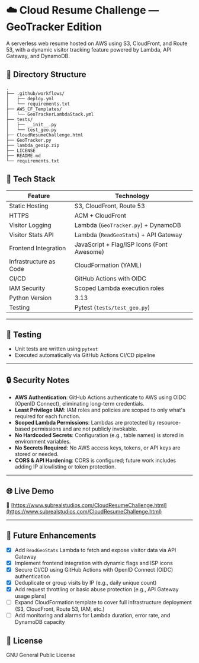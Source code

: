 # ☁️ Cloud Resume Challenge — GeoTracker Edition

A serverless web resume hosted on AWS using S3, CloudFront, and Route 53, with a dynamic visitor tracking feature powered by Lambda, API Gateway, and DynamoDB.

## 📁 Directory Structure

```
.
├── .github/workflows/
│   ├── deploy.yml
│   └── requirements.txt
├── AWS_CF_Templates/
│   └── GeoTrackerLambdaStack.yml
├── tests/
│   ├── __init__.py
│   └── test_geo.py
├── CloudResumeChallenge.html
├── GeoTracker.py
├── lambda_geoip.zip
├── LICENSE
├── README.md
└── requirements.txt
```

## 🚀 Tech Stack

| Feature                | Technology                                   |
|------------------------|-----------------------------------------------|
| Static Hosting         | S3, CloudFront, Route 53                      |
| HTTPS                  | ACM + CloudFront                              |
| Visitor Logging        | Lambda (`GeoTracker.py`) + DynamoDB          |
| Visitor Stats API      | Lambda (`ReadGeoStats`) + API Gateway        |
| Frontend Integration   | JavaScript + Flag/ISP Icons (Font Awesome)   |
| Infrastructure as Code | CloudFormation (YAML)                         |
| CI/CD                  | GitHub Actions with OIDC                      |
| IAM Security           | Scoped Lambda execution roles                |
| Python Version         | 3.13                                          |
| Testing                | Pytest (`tests/test_geo.py`)                 |

---

## 🧪 Testing

- Unit tests are written using `pytest`
- Executed automatically via GitHub Actions CI/CD pipeline

---

## 🔒 Security Notes

- **AWS Authentication**: GitHub Actions authenticate to AWS using OIDC (OpenID Connect), eliminating long-term credentials.
- **Least Privilege IAM**: IAM roles and policies are scoped to only what's required for each function.
- **Scoped Lambda Permissions**: Lambdas are protected by resource-based permissions and are not publicly invokable.
- **No Hardcoded Secrets**: Configuration (e.g., table names) is stored in environment variables.
- **No Secrets Required**: No AWS access keys, tokens, or API keys are stored or needed.
- **CORS & API Hardening**: CORS is configured; future work includes adding IP allowlisting or token protection.

---

## 🌐 Live Demo

🔗 [https://www.subrealstudios.com/CloudResumeChallenge.html](https://www.subrealstudios.com/CloudResumeChallenge.html)

---

## 🔭 Future Enhancements

- [x] Add `ReadGeoStats` Lambda to fetch and expose visitor data via API Gateway
- [x] Implement frontend integration with dynamic flags and ISP icons
- [x] Secure CI/CD using GitHub Actions with OpenID Connect (OIDC) authentication
- [x] Deduplicate or group visits by IP (e.g., daily unique count)
- [x] Add request throttling or basic abuse protection (e.g., API Gateway usage plans)
- [ ] Expand CloudFormation template to cover full infrastructure deployment (S3, CloudFront, Route 53, IAM, etc.)
- [ ] Add monitoring and alarms for Lambda duration, error rate, and DynamoDB capacity

## 📜 License

GNU General Public License
